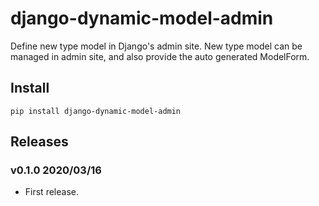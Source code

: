 # django-dynamic-model-admin

Define new type model in Django's admin site. New type model can be managed in admin site, and also provide the auto generated ModelForm.

## Install

```shell
pip install django-dynamic-model-admin
```

## Releases

### v0.1.0 2020/03/16

- First release.